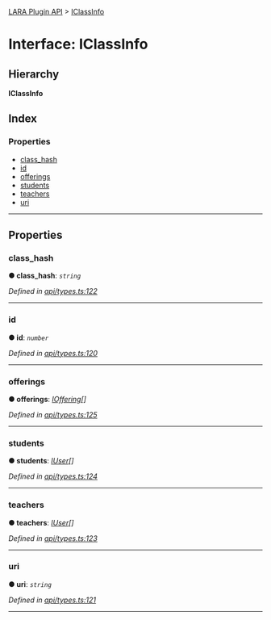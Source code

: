 [LARA Plugin API](../README.md) > [IClassInfo](../interfaces/iclassinfo.md)

# Interface: IClassInfo

## Hierarchy

**IClassInfo**

## Index

### Properties

* [class_hash](iclassinfo.md#class_hash)
* [id](iclassinfo.md#id)
* [offerings](iclassinfo.md#offerings)
* [students](iclassinfo.md#students)
* [teachers](iclassinfo.md#teachers)
* [uri](iclassinfo.md#uri)

---

## Properties

<a id="class_hash"></a>

###  class_hash

**● class_hash**: *`string`*

*Defined in [api/types.ts:122](https://github.com/concord-consortium/lara/blob/2d9328ea/lara-plugin-api/src/api/types.ts#L122)*

___
<a id="id"></a>

###  id

**● id**: *`number`*

*Defined in [api/types.ts:120](https://github.com/concord-consortium/lara/blob/2d9328ea/lara-plugin-api/src/api/types.ts#L120)*

___
<a id="offerings"></a>

###  offerings

**● offerings**: *[IOffering](ioffering.md)[]*

*Defined in [api/types.ts:125](https://github.com/concord-consortium/lara/blob/2d9328ea/lara-plugin-api/src/api/types.ts#L125)*

___
<a id="students"></a>

###  students

**● students**: *[IUser](iuser.md)[]*

*Defined in [api/types.ts:124](https://github.com/concord-consortium/lara/blob/2d9328ea/lara-plugin-api/src/api/types.ts#L124)*

___
<a id="teachers"></a>

###  teachers

**● teachers**: *[IUser](iuser.md)[]*

*Defined in [api/types.ts:123](https://github.com/concord-consortium/lara/blob/2d9328ea/lara-plugin-api/src/api/types.ts#L123)*

___
<a id="uri"></a>

###  uri

**● uri**: *`string`*

*Defined in [api/types.ts:121](https://github.com/concord-consortium/lara/blob/2d9328ea/lara-plugin-api/src/api/types.ts#L121)*

___

